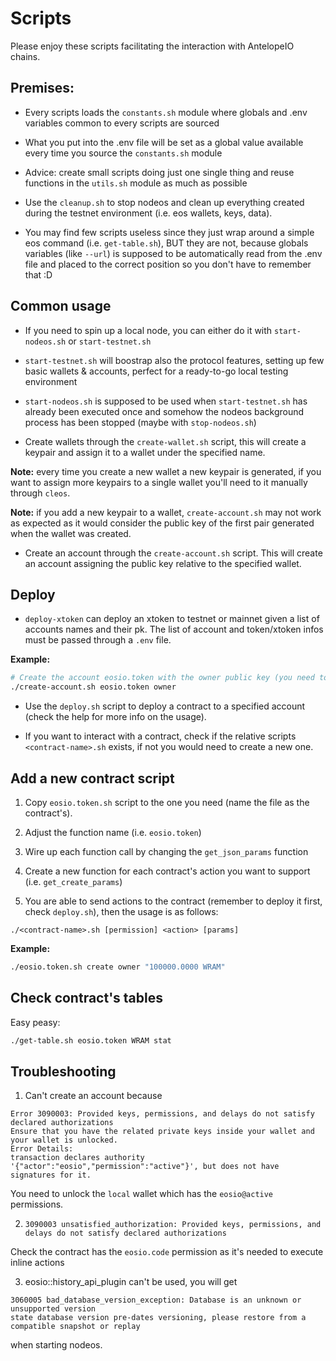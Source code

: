 # Scripts

Please enjoy these scripts facilitating the interaction with AntelopeIO chains.

## Premises:

- Every scripts loads the `constants.sh` module where globals and .env variables
  common to every scripts are sourced

- What you put into the .env file will be set as a global value available every time you source
  the `constants.sh` module

- Advice: create small scripts doing just one single thing and reuse functions in the `utils.sh`
  module as much as possible

- Use the `cleanup.sh` to stop nodeos and clean up everything created during the testnet environment
  (i.e. eos wallets, keys, data).

- You may find few scripts useless since they just wrap around a simple eos command (i.e. `get-table.sh`), BUT
  they are not, because globals variables (like `--url`) is supposed to be automatically read from the .env file and placed
  to the correct position so you don't have to remember that :D

## Common usage

- If you need to spin up a local node, you can either do it with `start-nodeos.sh` or `start-testnet.sh`

* `start-testnet.sh` will boostrap also the protocol features, setting up few basic wallets & accounts, perfect for a
  ready-to-go local testing environment

* `start-nodeos.sh` is supposed to be used when `start-testnet.sh` has already been executed once and somehow the
  nodeos background process has been stopped (maybe with `stop-nodeos.sh`)

- Create wallets through the `create-wallet.sh` script, this will create a keypair and assign it to a wallet under
  the specified name.

**Note:** every time you create a new wallet a new keypair is generated, if you want to assign more keypairs to a single
wallet you'll need to it manually through `cleos`.

**Note:** if you add a new keypair to a wallet, `create-account.sh` may not work as expected as it would consider the public
key of the first pair generated when the wallet was created.

- Create an account through the `create-account.sh` script. This will create an account assigning the public key relative to
  the specified wallet.

## Deploy

* `deploy-xtoken` can deploy an xtoken to testnet or mainnet given a list of accounts names and their pk. The list of account and token/xtoken infos must be passed through a `.env` file.

**Example:**

```bash
# Create the account eosio.token with the owner public key (you need to create the owner first)
./create-account.sh eosio.token owner
```

- Use the `deploy.sh` script to deploy a contract to a specified account (check the help for more info on the usage).

- If you want to interact with a contract, check if the relative scripts `<contract-name>.sh` exists, if not you would need
  to create a new one.

## Add a new contract script

1. Copy `eosio.token.sh` script to the one you need (name the file as the contract's).

2. Adjust the function name (i.e. `eosio.token`)

3. Wire up each function call by changing the `get_json_params` function

4. Create a new function for each contract's action you want to support (i.e. `get_create_params`)

5. You are able to send actions to the contract (remember to deploy it first, check `deploy.sh`), then the usage is as follows:

```
./<contract-name>.sh [permission] <action> [params]
```

**Example:**

```bash
./eosio.token.sh create owner "100000.0000 WRAM"
```

## Check contract's tables

Easy peasy:

```bash
./get-table.sh eosio.token WRAM stat
```

## Troubleshooting

1. Can't create an account because

```
Error 3090003: Provided keys, permissions, and delays do not satisfy declared authorizations
Ensure that you have the related private keys inside your wallet and your wallet is unlocked.
Error Details:
transaction declares authority '{"actor":"eosio","permission":"active"}', but does not have signatures for it.
```

You need to unlock the `local` wallet which has the `eosio@active` permissions.

2. `3090003 unsatisfied_authorization: Provided keys, permissions, and delays do not satisfy declared authorizations`

Check the contract has the `eosio.code` permission as it's needed to execute inline actions

3. eosio::history_api_plugin can't be used, you will get

```
3060005 bad_database_version_exception: Database is an unknown or unsupported version
state database version pre-dates versioning, please restore from a compatible snapshot or replay
```

when starting nodeos.
